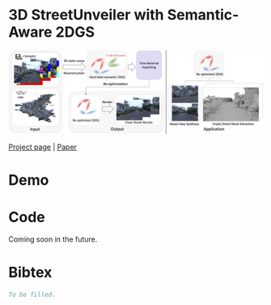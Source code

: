 # 3D StreetUnveiler with Semantic-Aware 2DGS

![Teaser image](assets/teaser.png)

[Project page](https://streetunveiler.github.io/) | [Paper]()

# Demo


# Code

Coming soon in the future.

# Bibtex

```bibtex
To be filled.
```
